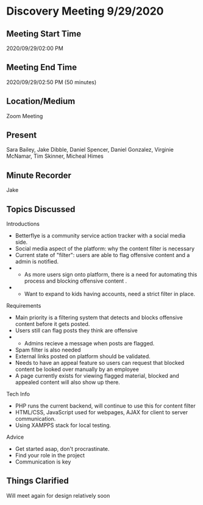 # Discovery Meeting 9/29/2020

## Meeting Start Time

2020/09/29/02:00 PM

## Meeting End Time

2020/09/29/02:50 PM (50 minutes)

## Location/Medium

Zoom Meeting

## Present

Sara Bailey, Jake Dibble, Daniel Spencer, Daniel Gonzalez, Virginie McNamar, Tim Skinner, Micheal Himes

## Minute Recorder

Jake 

## Topics Discussed

Introductions
- Betterflye is a community service action tracker with a social media side. 
- Social media aspect of the platform: why the content filter is necessary
- Current state of "filter": users are able to flag offensive content and a admin is notified. 
- - As more users sign onto platform, there is a need for automating this process and blocking offensive content .
- - Want to expand to kids having accounts, need a strict filter in place. 

Requirements

- Main priority is a filtering system that detects and blocks offensive content before it gets posted. 
- Users still can flag posts they think are offensive
- - Admins recieve a message when posts are flagged. 
- Spam filter is also needed
- External links posted on platform should be validated. 
- Needs to have an appeal feature so users can request that blocked content be looked over manually by an employee
- A page currently exists for viewing flagged material, blocked and appealed content will also show up there. 

Tech Info

- PHP runs the current backend, will continue to use this for content filter
- HTML/CSS, JavaScript used for webpages, AJAX for client to server communication. 
- Using XAMPPS stack for local testing. 

Advice

- Get started asap, don't procrastinate. 
- Find your role in the project
- Communication is key

## Things Clarified

Will meet again for design relatively soon

